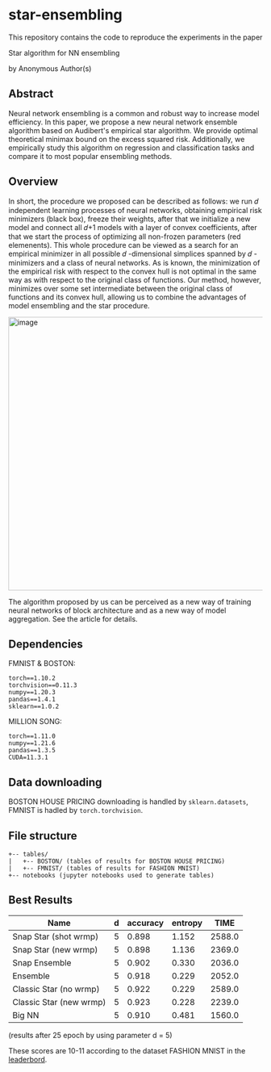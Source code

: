 # star-ensembling

This repository contains the code to reproduce the experiments in the paper

Star algorithm for NN ensembling

by Anonymous Author(s)

## Abstract

Neural network ensembling is a common and robust way to increase model efficiency. In this paper, we propose a new neural network ensemble algorithm based on Audibert's empirical star algorithm. We provide optimal theoretical minimax bound on the excess squared risk. Additionally, we empirically study this algorithm on regression and classification tasks and compare it to most popular ensembling methods.

## Overview

In short, the procedure we proposed can be described as follows: we run  𝑑  independent learning processes of neural networks, obtaining empirical risk minimizers (black box), freeze their weights, after that we initialize a new model and connect all  𝑑+1  models with a layer of convex coefficients, after that we start the process of optimizing all non-frozen parameters (red elemenents). This whole procedure can be viewed as a search for an empirical minimizer in all possible  𝑑 -dimensional simplices spanned by  𝑑 -minimizers and a class of neural networks. As is known, the minimization of the empirical risk with respect to the convex hull is not optimal in the same way as with respect to the original class of functions. Our method, however, minimizes over some set intermediate between the original class of functions and its convex hull, allowing us to combine the advantages of model ensembling and the star procedure.

<img width="542" alt="image" src="https://user-images.githubusercontent.com/58306690/167785574-9ebd9b2b-0c98-4801-9e08-cc648ac7f080.png">


The algorithm proposed by us can be perceived as a new way of training neural networks of block architecture and as a new way of model aggregation. See the article for details.

## Dependencies

FMNIST & BOSTON:

```
torch==1.10.2
torchvision==0.11.3
numpy==1.20.3
pandas==1.4.1
sklearn==1.0.2
```

MILLION SONG:

```
torch==1.11.0
numpy==1.21.6
pandas==1.3.5
CUDA=11.3.1
```


## Data downloading

BOSTON HOUSE PRICING downloading is handled by `sklearn.datasets`, FMNIST is hadled by `torch.torchvision`.


## File structure

```
+-- tables/
|   +-- BOSTON/ (tables of results for BOSTON HOUSE PRICING)
|   +-- FMNIST/ (tables of results for FASHION MNIST)
+-- notebooks (jupyter notebooks used to generate tables) 
```

## Best Results


| Name                    | d | accuracy  | entropy   | TIME   |
|-------------------------|---|-----------|-----------|--------|
| Snap Star (shot wrmp)   | 5 |   0.898   |   1.152   | 2588.0 |
| Snap Star (new wrmp)    | 5 |   0.898   |   1.136   | 2369.0 |
| Snap Ensemble           | 5 |   0.902   |   0.330   | 2036.0 |
| Ensemble                | 5 |   0.918   |   0.229   | 2052.0 |
| Classic Star (no wrmp)  | 5 |   0.922   |   0.229   | 2589.0 |
| Classic Star (new wrmp) | 5 |   0.923   |   0.228   | 2239.0 |
| Big NN                  | 5 |   0.910   |   0.481   | 1560.0 |

(results after 25 epoch by using parameter d = 5)

These scores are 10-11 according to the dataset FASHION MNIST in the [leaderbord](https://paperswithcode.com/sota/image-classification-on-fashion-mnist).
